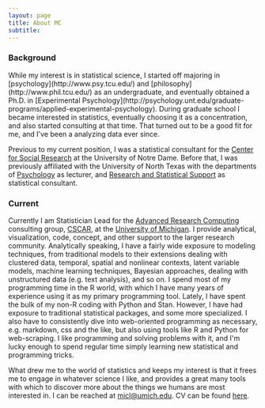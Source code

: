 ```yaml
---
layout: page
title: About MC
subtitle: 
---
```




### Background

<span itemscope itemtype ="http://schema.org/Person">
While my interest is in statistical science, I started off majoring in [psychology](http://www.psy.tcu.edu/) and [philosophy](http://www.phil.tcu.edu/) as an undergraduate, and eventually obtained a Ph.D. in [Experimental Psychology](http://psychology.unt.edu/graduate-programs/applied-experimental-psychology). During graduate school I became interested in statistics, eventually choosing it as a concentration, and also started consulting at that time. That turned out to be a good fit for me, and I've been a analyzing data ever since.

Previous to my current position, I was a statistical consultant for the [Center for Social Research](http://csr.nd.edu/) at the University of Notre Dame. Before that, I was previously affiliated with the <span itemprop="affiliation alumniOf">University of North Texas</span> with the departments of [Psychology](http://www.psyc.unt.edu/) as lecturer, and [Research and Statistical Support](http://www.unt.edu/rss) as  statistical consultant.

### Current

Currently I am <span itemprop="jobTitle">Statistician</span> Lead for the [<span itemprop="worksFor memberOf">Advanced Research Computing</span>](http://arc.umich.edu/) consulting group, [<span itemprop="worksFor memberOf">CSCAR</span>](http://cscar.research.umich.edu/), at the [<span itemprop="affiliation workLocation">University of Michigan</span>](https://umich.edu/). I provide analytical, visualization, code, concept, and other support to the larger research community. Analytically speaking, I have a fairly wide exposure to modeling techniques, from traditional models to their extensions dealing with clustered data, temporal, spatial and nonlinear contexts, latent variable models, machine learning techniques, Bayesian approaches, dealing with unstructured data (e.g. text analysis), and so on. I spend most of my programming time in the <span itemscope itemtype ="https://schema.org/ComputerLanguage">R</span> world, with which I have many years of experience using it as my primary programming tool. Lately, I have spent the bulk of my non-R coding with <span itemscope itemtype ="https://schema.org/ComputerLanguage">Python</span> and <span itemscope itemtype ="https://schema.org/ComputerLanguage">Stan</span>. However, I have had exposure to traditional statistical packages, and some more specialized. I also have to consistently dive into web-oriented programming as necessary, e.g. markdown, css and the like, but also using tools like R and Python for web-scraping. I like programming and solving problems with it, and I'm lucky enough to spend regular time simply learning new statistical and programming tricks.

What drew me to the world of statistics and keeps my interest is that it frees me to engage in whatever science I like, and provides a great many tools with which to discover more about the things we humans are most interested in. I can be reached at <micl@umich.edu>. CV can be found [here](../cv.html).
</span>